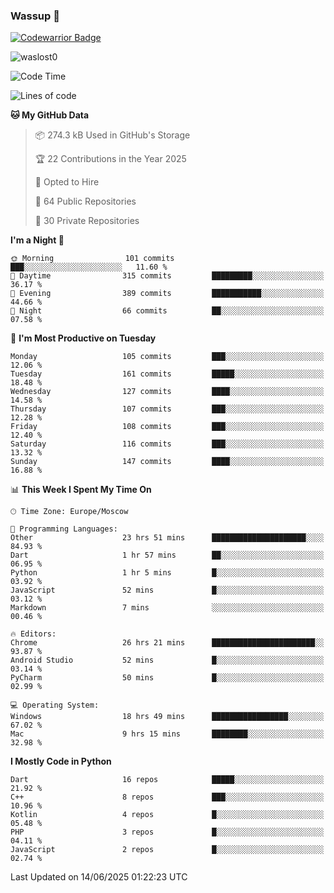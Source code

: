 ### Wassup 👋

[![Codewarrior Badge](https://www.codewars.com/users/waslost/badges/small)](https://www.codewars.com/users/waslost)

<p align="left"> <img src="https://komarev.com/ghpvc/?username=waslost0" alt="waslost0" /></p>

<!--START_SECTION:waka-->
![Code Time](http://img.shields.io/badge/Code%20Time-5%2C803%20hrs%206%20mins-blue)

![Lines of code](https://img.shields.io/badge/From%20Hello%20World%20I%27ve%20Written-1.4%20million%20lines%20of%20code-blue)

**🐱 My GitHub Data** 

> 📦 274.3 kB Used in GitHub's Storage 
 > 
> 🏆 22 Contributions in the Year 2025
 > 
> 💼 Opted to Hire
 > 
> 📜 64 Public Repositories 
 > 
> 🔑 30 Private Repositories 
 > 
**I'm a Night 🦉** 

```text
🌞 Morning                101 commits         ███░░░░░░░░░░░░░░░░░░░░░░   11.60 % 
🌆 Daytime                315 commits         █████████░░░░░░░░░░░░░░░░   36.17 % 
🌃 Evening                389 commits         ███████████░░░░░░░░░░░░░░   44.66 % 
🌙 Night                  66 commits          ██░░░░░░░░░░░░░░░░░░░░░░░   07.58 % 
```
📅 **I'm Most Productive on Tuesday** 

```text
Monday                   105 commits         ███░░░░░░░░░░░░░░░░░░░░░░   12.06 % 
Tuesday                  161 commits         █████░░░░░░░░░░░░░░░░░░░░   18.48 % 
Wednesday                127 commits         ████░░░░░░░░░░░░░░░░░░░░░   14.58 % 
Thursday                 107 commits         ███░░░░░░░░░░░░░░░░░░░░░░   12.28 % 
Friday                   108 commits         ███░░░░░░░░░░░░░░░░░░░░░░   12.40 % 
Saturday                 116 commits         ███░░░░░░░░░░░░░░░░░░░░░░   13.32 % 
Sunday                   147 commits         ████░░░░░░░░░░░░░░░░░░░░░   16.88 % 
```


📊 **This Week I Spent My Time On** 

```text
🕑︎ Time Zone: Europe/Moscow

💬 Programming Languages: 
Other                    23 hrs 51 mins      █████████████████████░░░░   84.93 % 
Dart                     1 hr 57 mins        ██░░░░░░░░░░░░░░░░░░░░░░░   06.95 % 
Python                   1 hr 5 mins         █░░░░░░░░░░░░░░░░░░░░░░░░   03.92 % 
JavaScript               52 mins             █░░░░░░░░░░░░░░░░░░░░░░░░   03.12 % 
Markdown                 7 mins              ░░░░░░░░░░░░░░░░░░░░░░░░░   00.46 % 

🔥 Editors: 
Chrome                   26 hrs 21 mins      ███████████████████████░░   93.87 % 
Android Studio           52 mins             █░░░░░░░░░░░░░░░░░░░░░░░░   03.14 % 
PyCharm                  50 mins             █░░░░░░░░░░░░░░░░░░░░░░░░   02.99 % 

💻 Operating System: 
Windows                  18 hrs 49 mins      █████████████████░░░░░░░░   67.02 % 
Mac                      9 hrs 15 mins       ████████░░░░░░░░░░░░░░░░░   32.98 % 
```

**I Mostly Code in Python** 

```text
Dart                     16 repos            █████░░░░░░░░░░░░░░░░░░░░   21.92 % 
C++                      8 repos             ███░░░░░░░░░░░░░░░░░░░░░░   10.96 % 
Kotlin                   4 repos             █░░░░░░░░░░░░░░░░░░░░░░░░   05.48 % 
PHP                      3 repos             █░░░░░░░░░░░░░░░░░░░░░░░░   04.11 % 
JavaScript               2 repos             █░░░░░░░░░░░░░░░░░░░░░░░░   02.74 % 
```




 Last Updated on 14/06/2025 01:22:23 UTC
<!--END_SECTION:waka-->

